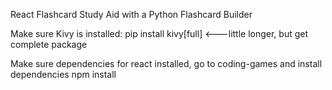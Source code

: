 React Flashcard Study Aid with a Python Flashcard Builder

Make sure Kivy is installed:
pip install kivy[full] <---little longer, but get complete package

Make sure dependencies for react installed, go to coding-games and install dependencies
npm install
